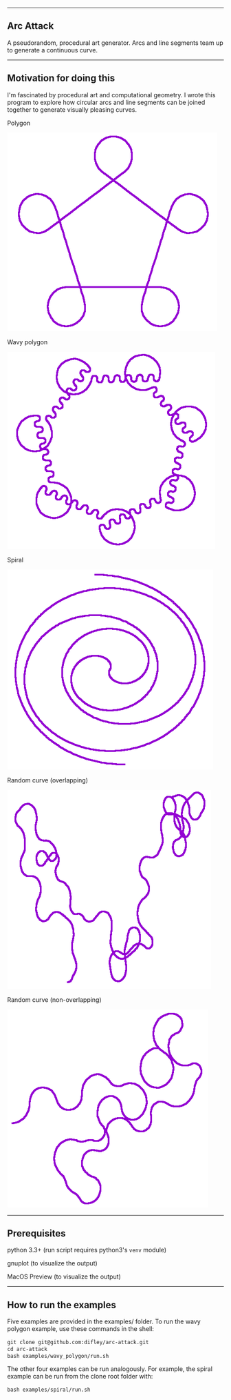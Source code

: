 
-----------------------
Arc Attack
-----------------------
A pseudorandom, procedural art generator. Arcs and line segments team up to generate a continuous curve.


-----------------------
Motivation for doing this
-----------------------
I'm fascinated by procedural art and computational geometry. I wrote this program to explore how circular arcs and line segments can be joined together to generate visually pleasing curves.

Polygon

![Polygon example](images/polygon.png)


Wavy polygon

![Wavy polygon example](images/wavy_polygon.png)


Spiral

![Spiral example](images/spiral.png)


Random curve (overlapping)

![Random curve overlapping example (rendered with Gnuplot)](images/random_curve_overlapping.png)


Random curve (non-overlapping)

![Random curve nonoverlapping example](images/random_curve_nonoverlapping.png)


-----------------------
Prerequisites
-----------------------
   python 3.3+ (run script requires python3's `venv` module)
   
   gnuplot (to visualize the output)

   MacOS Preview (to visualize the output)


-----------------------
How to run the examples
-----------------------
Five examples are provided in the examples/ folder. To run the wavy polygon example, use these commands in the shell:
        
    git clone git@github.com:difley/arc-attack.git
    cd arc-attack
    bash examples/wavy_polygon/run.sh


The other four examples can be run analogously. For example, the spiral example can be run from the clone root folder with:

    bash examples/spiral/run.sh
